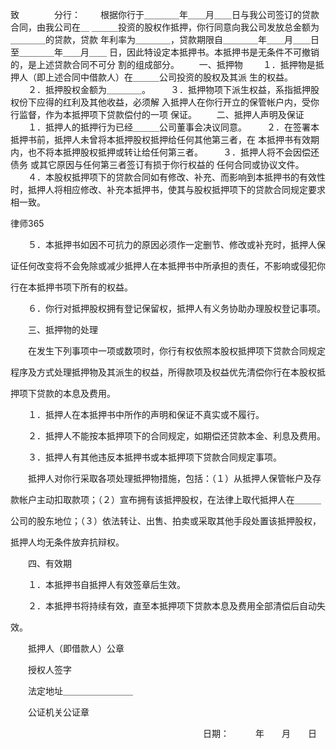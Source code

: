 
 致　　　　分行： 
 　　根据你行于＿＿＿＿年＿＿月＿＿日与我公司签订的贷款合同，由我公司在＿ 
 ＿＿＿投资的股权作抵押，你行同意向我公司发放总金额为＿＿＿＿的贷款，贷款 
 年利率为＿＿＿＿，贷款期限自＿＿＿＿年＿＿月＿＿日至＿＿＿＿年＿＿月＿＿ 
 日，因此特设定本抵押书。本抵押书是无条件不可撤销的，是上述贷款合同不可分 
 割的组成部分。 
 　　一、抵押物 
 　　１．抵押物是抵押人（即上述合同中借款人）在＿＿＿公司投资的股权及其派 
 生的权益。 
 　　２．抵押股权金额为＿＿＿＿。 
 　　３．抵押物项下派生权益，系指抵押股权份下应得的红利及其他收益，必须解 
 入抵押人在你行开立的保管帐户内，受你行监督，作为本抵押项下贷款偿付的一项 
 保证。 
 　　二、抵押人声明及保证 
 　　１．抵押人的抵押行为已经＿＿＿公司董事会决议同意。 
 　　２．在签署本抵押书前，抵押人未曾将本抵押股权抵押给任何其他第三者，在 
 本抵押书有效期内，也不将本抵押股权抵押或转让给任何第三者。 
 　　３．抵押人将不会因偿还
债务
或其它原因与任何第三者签订有损于你行权益的 
 任何合同或协议文件。 
 　　４．本股权抵押项下的贷款合同如有修改、补充、而影响到本抵押书的有效性 
 时，抵押人将相应修改、补充本抵押书，使其与股权抵押项下的贷款合同规定要求 
 相一致。 




 
律师365






 　　５．本抵押书如因不可抗力的原因必须作一定删节、修改或补充时，抵押人保 

 证任何改变将不会免除或减少抵押人在本抵押书中所承担的责任，不影响或侵犯你 

 行在本抵押书项下所有的权益。 

 　　６．你行对抵押股权拥有登记保留权，抵押人有义务协助办理股权登记事项。 

 　　三、抵押物的处理 

 　　在发生下列事项中一项或数项时，你行有权依照本股权抵押项下贷款合同规定 

 程序及方式处理抵押物及其派生的权益，所得款项及权益优先清偿你行在本股权抵 

 押项下贷款的本息及费用。 

 　　１．抵押人在本抵押书中所作的声明和保证不真实或不履行。 

 　　２．抵押人不能按本抵押项下的合同规定，如期偿还贷款本金、利息及费用。 

 　　３．抵押人有其他违反本抵押书或本抵押项下贷款合同规定事项。 

 　　抵押人对你行采取各项处理抵押物措施，包括：（１）从抵押人保管帐户及存 

 款帐户主动扣取款项；（２）宣布拥有该抵押股权，在法律上取代抵押人在＿＿＿ 

 公司的股东地位；（３）依法转让、出售、拍卖或采取其他手段处置该抵押股权， 

 抵押人均无条件放弃抗辩权。 

 　　四、有效期 

 　　１．本抵押书自抵押人有效签章后生效。 

 　　２．本抵押书将持续有效，直至本抵押项下贷款本息及费用全部清偿后自动失 

 效。 

 　　抵押人（即借款人）公章 

 　　授权人签字 

 　　法定地址＿＿＿＿＿＿＿＿ 

 　　公证机关公证章 

 　　　　　　　　　　　　　　　　　　　　　　日期：　　　年　　月　　日 

 


 

 
 
 
 
 
  


  
 

  


  


  
 
 
 
 

